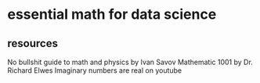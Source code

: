 # essential math for data science

## resources
No bullshit guide to math and physics by Ivan Savov
Mathematic 1001 by Dr. Richard Elwes
Imaginary numbers are real on youtube